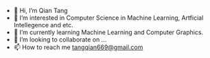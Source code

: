 - 👋 Hi, I’m Qian Tang
- 👀 I’m interested in Computer Science in Machine Learning, Artficial Intellegence and etc.
- 🌱 I’m currently learning Machine Learning and Computer Graphics.
- 💞️ I’m looking to collaborate on ...
- 📫 How to reach me tangqian669@gmail.com

<!---
MISAKITSUBASA/MISAKITSUBASA is a ✨ special ✨ repository because its `README.md` (this file) appears on your GitHub profile.
You can click the Preview link to take a look at your changes.
--->

